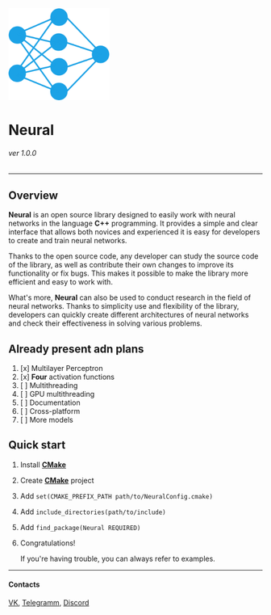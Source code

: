 <img src="icon.png" alt="icon" width="200"/>

# Neural 
###### ver 1.0.0

---

## Overview

**Neural** is an open source library designed to easily work with neural networks in the language
**C++** programming. It provides a simple and clear interface that allows both novices and experienced
it is easy for developers to create and train neural networks.

Thanks to the open source code, any developer can study the source code of the library, as well as contribute their own
changes to improve its functionality or fix bugs. This makes it possible to make the library more
efficient and easy to work with.

What's more, **Neural** can also be used to conduct research in the field of neural networks. Thanks to simplicity
use and flexibility of the library, developers can quickly create different architectures of neural networks and
check their effectiveness in solving various problems.

## Already present adn plans
    
1. [x] Multilayer Perceptron
2. [x] **Four** activation functions
3. [ ] Multithreading
4. [ ] GPU multithreading
5. [ ] Documentation
6. [ ] Cross-platform
7. [ ] More models

## Quick start

1. Install [**CMake**][5]
2. Create [**CMake**][5] project
3. Add `set(CMAKE_PREFIX_PATH path/to/NeuralConfig.cmake)`
4. Add `include_directories(path/to/include)`
5. Add `find_package(Neural REQUIRED)`
6. Congratulations!
    
    If you're having trouble, you can always refer to examples.
---

#### Contacts

[VK][1], [Telegramm][2], [Discord][3]

[1]: https://vk.com/pavel.cmake
[2]: https://t.me/pavel_cpp
[3]: @pavel.cpp
[4]: https://cybersoft.ru/razrabotka/redaktory/208-qt.html
[5]: https://cmake.org/